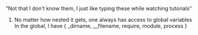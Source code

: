 "Not that I don't know them, I just like typing these while watching tutorials"
1. No matter how nested it gets, one always has access to global variables
In the global, I have { _dirname, __filename, require, module, process }

